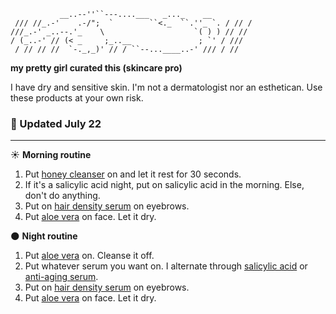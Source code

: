```
           __..--''``---....___   _..._    __
 /// //_.-'    .-/";  `        ``<._  ``.''_ `. / // /
///_.-' _..--.'_    \                    `( ) ) // //
/ (_..-' // (< _     ;_..__               ; `' / ///
 / // // //  `-._,_)' // / ``--...____..-' /// / //
```

**my pretty girl curated this (skincare pro)**

I have dry and sensitive skin.
I'm not a dermatologist nor an esthetican. Use these products at your own risk.

### 🌟 Updated July 22
---
☀️ **Morning routine**
1. Put [honey cleanser](https://www.amazon.com/dp/B083T7Z15S?psc=1&ref=ppx_yo2ov_dt_b_product_details) on and let it rest for 30 seconds.
2. If it's a salicylic acid night, put on salicylic acid in the morning. Else, don't do anything.
3. Put on [hair density serum](https://www.sephora.com/product/multi-peptide-serum-for-hair-density-P442831?country_switch=us&lang=en&skuId=2210722&om_mmc=ppc-GG_1918213323_68906960325_pla-953360118888_2210722_353513010430_9032181_c&ds_rl=1261471&gclid=Cj0KCQjw2qKmBhCfARIsAFy8buIZ0CDnXrXTeaHDlvcfQQN_0GwOpo1zHpSTQS9CQQzASmTup9IaJO4aAp2iEALw_wcB&gclsrc=aw.ds) on eyebrows.
4. Put [aloe vera](https://www.firstbotany.com/products/aloe-vera-gel-16-fl-oz) on face. Let it dry.

🌑 **Night routine**
1. Put [aloe vera](https://www.firstbotany.com/products/aloe-vera-gel-16-fl-oz) on. Cleanse it off.
2. Put whatever serum you want on. I alternate through [salicylic acid](https://www.amazon.com/dp/B07C9LGZ34?psc=1&ref=ppx_yo2ov_dt_b_product_details) or [anti-aging serum](https://www.amazon.com/dp/B00LE4QZIW?psc=1&ref=ppx_yo2ov_dt_b_product_details).
3. Put on [hair density serum](https://www.sephora.com/product/multi-peptide-serum-for-hair-density-P442831?country_switch=us&lang=en&skuId=2210722&om_mmc=ppc-GG_1918213323_68906960325_pla-953360118888_2210722_353513010430_9032181_c&ds_rl=1261471&gclid=Cj0KCQjw2qKmBhCfARIsAFy8buIZ0CDnXrXTeaHDlvcfQQN_0GwOpo1zHpSTQS9CQQzASmTup9IaJO4aAp2iEALw_wcB&gclsrc=aw.ds) on eyebrows.
4. Put [aloe vera](https://www.firstbotany.com/products/aloe-vera-gel-16-fl-oz) on face. Let it dry.
